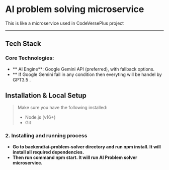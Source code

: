 # AI problem solving microservice

This is like a microservice used in CodeVersePlus project

---


## Tech Stack

### Core Technologies:
- ** AI Engine**: Google Gemini API (preferred), with fallback options.
- ** If Google Gemini fail in any condition then everyting will be handel by GPT3.5 .


##  Installation & Local Setup

> Make sure you have the following installed:
> - Node.js (v16+)
> - Git


### 2. Installing and running process

- **Go to backend/ai-problem-solver directory and run npm install. It will install all required dependencies.**
- **Then run command npm start. It will run AI Problem solver microservice.**